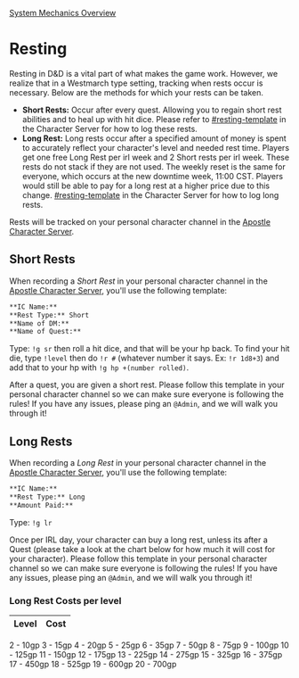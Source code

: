 [System Mechanics Overview](15.01%20System%20Mechanics%20Overview.md)

# Resting
Resting in D&D is a vital part of what makes the game work. However, we realize that in a Westmarch type setting, tracking when rests occur is necessary. Below are the methods for which your rests can be taken.
- **Short Rests:** Occur after every quest. Allowing you to regain short rest abilities and to heal up with hit dice. Please refer to [#resting-template](https://discord.com/channels/1003110420741107792/1043939832356929676) in the Character Server for how to log these rests.
- **Long Rest:** Long rests occur after a specified amount of money is spent to accurately reflect your character's level and needed rest time. Players get one free Long Rest per irl week and 2 Short rests per irl week. These rests do not stack if they are not used. The weekly reset is the same for everyone, which occurs at the new downtime week, 11:00 CST. Players would still be able to pay for a long rest at a higher price due to this change. [#resting-template](https://discord.com/channels/1003110420741107792/1043939832356929676) in the Character Server for how to log long rests.  

Rests will be tracked on your personal character channel in the [Apostle Character Server](https://discord.com/channels/1003110420741107792/1003110421437354076).

## Short Rests
When recording a *Short Rest* in your personal character channel in the [Apostle Character Server](https://discord.com/channels/1003110420741107792/1003110421437354076), you'll use the following template:
```md
**IC Name:**
**Rest Type:** Short
**Name of DM:**
**Name of Quest:**
```

Type: `!g sr` then roll a hit dice, and that will be your hp back. To find your hit die, type `!level` then do `!r #` (whatever number it says. Ex: `!r 1d8+3`) and add that to your hp with `!g hp +(number rolled)`.

After a quest, you are given a short rest.  Please follow this template in your personal character channel so we can make sure everyone is following the rules! If you have any issues, please ping an `@Admin`, and we will walk you through it!

## Long Rests
When recording a *Long Rest* in your personal character channel in the [Apostle Character Server](https://discord.com/channels/1003110420741107792/1003110421437354076), you'll use the following template:
```md
**IC Name:**
**Rest Type:** Long
**Amount Paid:**
```

Type: `!g lr`

Once per IRL day, your character can buy a long rest, unless its after a Quest (please take a look at the chart below for how much it will cost for your character). Please follow this template in your personal character channel so we can make sure everyone is following the rules! If you have any issues, please ping an `@Admin`, and we will walk you through it!

### Long Rest Costs per level
Level | Cost 
:--: | :--:
2 - 10gp
3 - 15gp
4 - 20gp
5 - 25gp
6 - 35gp
7 - 50gp
8 - 75gp
9 - 100gp
10 - 125gp
11 - 150gp
12 - 175gp
13 - 225gp
14 - 275gp
15 - 325gp
16 - 375gp
17 - 450gp
18 - 525gp
19 - 600gp
20 - 700gp
